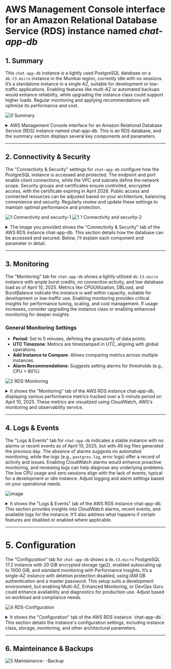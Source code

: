 # AWS Management Console interface for an Amazon Relational Database Service (RDS) instance named _chat-app-db_

## 1. Summary
This `chat-app-db` instance is a lightly used PostgreSQL database on a `db.t3.micro` instance in the Mumbai region, currently idle with no sessions. It’s a standalone instance in a single AZ, suitable for development or low-traffic applications. Enabling features like multi-AZ or automated backups would enhance reliability, while upgrading the instance class could support higher loads. Regular monitoring and applying recommendations will optimize its performance and cost.

![0  Summary](https://github.com/user-attachments/assets/cc3c1581-a4f7-4c67-94b0-94a9acff4073)

<details>
  <summary>AWS Management Console interface for an Amazon Relational Database Service (RDS) instance named chat-app-db. This is an RDS database, and the summary section displays several key components and parameters.</summary>

### 1. **DB Identifier**
- **What**: The `DB identifier` (`chat-app-db`) is a unique name assigned to the RDS instance. It’s used to identify the database within the AWS environment.
- **Why**: This identifier helps distinguish this database from others in your AWS account, especially when managing multiple databases. It’s critical for automation scripts, CLI commands, and API calls.
- **How**: You define the DB identifier when creating the RDS instance. It must be unique within your AWS Region and follow naming conventions (e.g., lowercase letters, numbers, and hyphens).
- **When**: Set during instance creation and can be modified later if needed (via the "Modify" button).
- **Disabled/Enabled**: This is not a toggle; it’s a fixed attribute. If changed, existing connections or applications referencing the old identifier would need updating.

### 2. **Status**
- **What**: The status is shown as `Available`, indicating the database is operational and ready for use.
- **Why**: The status informs you whether the database is running, stopped, or experiencing issues (e.g., `Starting`, `Stopped`, `Failed`). This is crucial for operational monitoring.
- **How**: AWS automatically updates the status based on the instance’s health and lifecycle. You can stop or start the instance manually via the console or API.
- **When**: Check this regularly to ensure the database is accessible. If it’s `Stopped`, no connections are allowed until restarted.
- **Disabled/Enabled**: If stopped (disabled), the database won’t accept connections, reducing costs but potentially causing application downtime. Enabling (starting) it restores connectivity.

### 3. **Role**
- **What**: The role is listed as `Instance`, meaning this is a standalone database instance rather than a read replica or part of a cluster (e.g., Aurora multi-master).
- **Why**: The role defines the instance’s purpose in a database deployment. A standalone instance handles both read and write operations, while replicas offload read traffic.
- **How**: Set during instance creation based on your architecture (e.g., single instance vs. multi-AZ deployment). Can be modified by creating replicas or promoting them.
- **When**: Relevant when scaling read capacity or ensuring high availability. For high-traffic apps, consider adding read replicas.
- **Disabled/Enabled**: Not a toggle. If configured as a replica and disabled, it stops serving read traffic; enabling it resumes replication.

### 4. **Engine**
- **What**: The engine is `PostgreSQL`, specifying the database management system (DBMS) used by this RDS instance.
- **Why**: The engine determines the SQL dialect, features, and compatibility (e.g., PostgreSQL vs. MySQL). It’s chosen based on application requirements.
- **How**: Selected during instance creation. AWS supports multiple versions (e.g., PostgreSQL 15.3), and you can upgrade versions later.
- **When**: Chosen during setup and revisited during maintenance windows for version upgrades to apply security patches or new features.
- **Disabled/Enabled**: Not a toggle. Changing the engine requires migrating data to a new instance, which is a significant operation.

### 5. **Region & AZ**
- **What**: The region is `Asia Pacific (Mumbai)` (ap-south-1), and the availability zone (AZ) is `ap-south-1c`, indicating the physical location of the instance.
- **Why**: Region selection affects latency (closer to users) and compliance (data residency laws). AZ placement ensures fault tolerance if using multi-AZ.
- **How**: Chosen during creation. Multi-AZ can be enabled for automatic failover to a secondary AZ.
- **When**: Set initially; modify if latency or disaster recovery needs change. Multi-AZ is enabled for high availability.
- **Disabled/Enabled**: If multi-AZ is disabled, there’s no automatic failover. Enabling it creates a standby instance in another AZ, improving resilience but increasing costs.

### 6. **CPU**
- **What**: CPU usage is at `4.01%`, indicating low current utilization.
- **Why**: Monitors performance to ensure the instance can handle the workload. High CPU might indicate a need for scaling.
- **How**: Automatically tracked by AWS CloudWatch. You can set alarms for thresholds.
- **When**: Check during peak usage to assess scaling needs (e.g., upgrading to `db.t3.medium`).
- **Disabled/Enabled**: Not a toggle. If monitoring is disabled, you lose visibility into performance metrics.

### 7. **Class**
- **What**: The instance class is `db.t3.micro`, a low-cost, burstable instance type.
- **Why**: Determines compute, memory, and I/O capacity. `t3.micro` is suitable for development or low-traffic apps but may throttle under heavy loads.
- **How**: Selected during creation. Can be modified (e.g., to `db.t3.large`) for better performance.
- **When**: Chosen based on workload. Upgrade during scaling or downgrade to save costs if underutilized.
- **Disabled/Enabled**: Not a toggle. Changing the class requires a maintenance window and may cause brief downtime.

### 8. **Current Activity**
- **What**: Shows `0.00 sessions`, indicating no active connections.
- **Why**: Tracks real-time usage to assess demand and troubleshoot issues (e.g., connection limits).
- **How**: Monitored via AWS metrics. Can be analyzed with Performance Insights.
- **When**: Useful during load testing or troubleshooting connectivity issues.
- **Disabled/Enabled**: If monitoring is disabled, you won’t see session data, potentially missing performance bottlenecks.

### 9. **Recommendations**
- **What**: Indicates `3 recommendations` and `3 informational` items, suggesting optimization opportunities.
- **Why**: AWS provides suggestions (e.g., enabling backups, upgrading instance class) to improve performance, security, or cost.
- **How**: Generated by AWS Trusted Advisor or RDS recommendations engine. Review and apply manually.
- **When**: Check periodically or after setup to optimize the instance.
- **Disabled/Enabled**: Not a toggle. If ignored, you might miss cost-saving or performance-enhancing changes.

### 10. **Tabs (Connectivity & Security, Monitoring, Logs & Events, Configuration, Maintenance & Backups, Data Migrations - New, Tags, Recommendations)**
- **What**: These tabs provide access to various management features.
- **Why**: Each tab addresses a specific aspect of database management (e.g., security settings, backups, logs).
- **How**: Click to navigate. Configurations are set during creation or modified later.
- **When**: Used as needed—e.g., configure security during setup, check logs for errors, schedule backups regularly.
- **Disabled/Enabled**: If a feature (e.g., backups) is disabled, data loss risk increases. Enabling backups ensures point-in-time recovery.

</details>

---

## 2. Connectivity & Security
The "Connectivity & Security" settings for `chat-app-db` configure how the PostgreSQL instance is accessed and protected. The endpoint and port enable client connections, while the VPC and subnets define the network scope. Security groups and certificates ensure controlled, encrypted access, with the certificate expiring in April 2026. Public access and connected resources can be adjusted based on your architecture, balancing convenience and security. Regularly review and update these settings to maintain optimal performance and protection.

![1  Connectivity and security-1](https://github.com/user-attachments/assets/05099a59-87c4-4615-aa3a-c3228a963354)
![1 1 Connectivity and security-2](https://github.com/user-attachments/assets/3bb82538-173c-48ed-8ae1-3d638404c691)


<details>
  <summary>The image you provided shows the "Connectivity & Security" tab of the AWS RDS instance chat-app-db. This section details how the database can be accessed and secured. Below, I’ll explain each component and parameter in detail.</summary>

### 1. **Endpoint and Port**
- **What**: 
  - Endpoint: `chat-app-db.c4z4kcay-ap-south-1.rds.amazonaws.com`
  - Port: `5432`
- **Why**: The endpoint is the DNS name used to connect to the RDS instance, while the port specifies the communication channel (default 5432 for PostgreSQL). This is critical for applications to establish database connections.
- **How**: The endpoint is automatically assigned by AWS during instance creation and is unique to the instance. The port can be customized during setup but is typically left as the default for the chosen engine (e.g., 5432 for PostgreSQL).
- **When**: Used when configuring application connection strings (e.g., JDBC or ODBC). Check if the endpoint changes after a failover or modification.
- **Disabled/Enabled**: Not a toggle. If the endpoint is inaccessible (e.g., due to a stopped instance), connections fail. Enabling multi-AZ can provide a failover endpoint.

### 2. **Networking**
- **What**: 
  - Availability Zone: `ap-south-1c`
  - VPC: `vpc-025d587718ff1c2a`
  - Subnet group: `default-vpc-025d587718ff1c2a`
  - Subnets: `subnet-0b182a075194e2d` (ap-south-1a), `subnet-071b8c422271737` (ap-south-1c)
  - IPv4 type: Not explicitly detailed but implies IPv4 usage.
- **Why**: Networking defines the virtual private cloud (VPC) and subnets where the RDS instance resides, ensuring it’s isolated and accessible only within specified network boundaries. This is key for security and latency management.
- **How**: Configured during instance creation. The VPC and subnet group are selected based on your network architecture. Multi-AZ deployments span multiple subnets for redundancy.
- **When**: Set up initially and modified if you need to move the instance to a different VPC or subnet (e.g., for compliance or connectivity reasons).
- **Disabled/Enabled**: If networking is misconfigured (e.g., no public access or incorrect subnet), the instance becomes unreachable. Enabling public access (if disabled) allows internet connectivity but increases security risks unless properly secured with security groups.

### 3. **Security Groups**
- **What**: 
  - Security groups associated: `default-vpc-025d587718ff1c2a-sg-0d1f0b0e0b0e0b0e` (default)
  - Rules: Allows inbound traffic on port 5432 from specific sources (e.g., `0.0.0.0/0` if public access is enabled, or a specific CIDR range).
- **Why**: Security groups act as a firewall, controlling inbound and outbound traffic to the RDS instance. They ensure only authorized applications or IP ranges can connect, enhancing security.
- **How**: Defined during instance creation or modified later via the EC2 security group settings. Rules specify protocols, ports, and source IPs.
- **When**: Configured at setup and updated when adding new application servers or changing access policies (e.g., restricting to a corporate IP range).
- **Disabled/Enabled**: If no security group is applied or rules are too restrictive, connections fail. Enabling broader access (e.g., `0.0.0.0/0`) allows public access but requires additional safeguards like SSL/TLS.

### 4. **Publicly Accessible**
- **What**: Not explicitly shown as enabled or disabled, but the context suggests it might be configurable.
- **Why**: Determines whether the RDS instance can be accessed over the internet or only within the VPC. Public access is useful for external applications but increases exposure.
- **How**: Toggled during instance creation or modification. Requires a public subnet and proper security group rules.
- **When**: Enabled for external access (e.g., web apps outside AWS) or disabled for internal-only use (e.g., within a private VPC).
- **Disabled/Enabled**: If disabled, the instance is only accessible within the VPC, reducing security risks but limiting external connectivity. Enabling it requires careful security group configuration to avoid unauthorized access.

### 5. **Certificate Authority**
- **What**: 
  - CA: `rds-ca-2019`
  - Certificate authority date: Not specified, but typically valid until a future date (e.g., 2038).
  - DB instance certificate expiration date: `April 9, 2026, 11:00:00 UTC-05:30`
- **Why**: Certificates ensure encrypted connections (SSL/TLS) between clients and the RDS instance, protecting data in transit. The expiration date indicates when the certificate needs renewal.
- **How**: AWS manages the CA and automatically rotates certificates. Clients must use the CA bundle to validate connections.
- **When**: Relevant when setting up SSL/TLS for secure connections or nearing certificate expiry (e.g., plan renewal before April 2026).
- **Disabled/Enabled**: If SSL/TLS is disabled, data is transmitted unencrypted, increasing the risk of interception. Enabling it requires client configuration to trust the CA.

### 6. **Connected Compute Resources**
- **What**: Lists resources (e.g., EC2 instances) automatically connected to the RDS instance. Currently, none are shown.
- **Why**: Identifies compute resources (e.g., EC2 instances, Lambda functions) that interact with the database, aiding in troubleshooting and security auditing.
- **How**: Automatically detected by AWS based on network traffic or manual connections. Filterable by resource type or security group.
- **When**: Useful during deployment to ensure only intended resources connect, or when diagnosing connectivity issues.
- **Disabled/Enabled**: Not a toggle. If no resources are connected, it might indicate a configuration issue (e.g., security group mismatch). Enabling connections requires proper networking setup.

### 7. **Set EC2 Connection** and **Set Lambda Connection**
- **What**: Buttons to establish connections to EC2 instances or Lambda functions.
- **Why**: Simplifies linking the RDS instance to compute resources for seamless integration.
- **How**: Click to configure; requires selecting the resource and ensuring compatible networking (e.g., same VPC).
- **When**: Used during application deployment or when adding new compute resources.
- **Disabled/Enabled**: If not set, resources can’t connect unless manually configured elsewhere. Enabling creates automated connection rules.

### 8. **Proxies**
- **What**: 
  - Status: "No proxies"
  - Proxy identifier, Engine family, etc.: Not applicable (no proxies configured).
- **Why**: RDS Proxies manage database connections, improving application scalability and failover by pooling connections. They are useful for applications with many short-lived connections or during planned maintenance.
- **How**: Proxies are created via the "Create proxy" button, requiring a proxy name, engine compatibility (e.g., PostgreSQL), and VPC/subnet configuration. You link it to the RDS instance and associate IAM roles or secrets.
- **When**: Set up when deploying applications with high connection churn or needing seamless failover. Relevant during scaling or high-availability planning.
- **Disabled/Enabled**: If no proxy is enabled, applications connect directly to the RDS instance, which may lead to connection limits or downtime during maintenance. Enabling a proxy adds a layer of connection management but requires additional configuration.

### 9. **Security Group Rules**
- **What**: 
  - Security group: `default-vpc-025d587718ff1c2a-sg-0d1f0b0e0b0e0b0e`
  - Rules (4 entries):
    - Type: `EC2/Security Group - Inbound`, Rule: `sg-0d1f0b0e0b0e0b0e` (self-referential)
    - Type: `EC2/Security Group - Inbound`, Rule: `sg-01062d294e0b0baa`
    - Type: `CIDR/IP - Outbound`, Rule: `0.0.0.0/0`
- **Why**: Security group rules control inbound and outbound traffic to the RDS instance, acting as a firewall. Inbound rules allow connections (e.g., from EC2 instances), while outbound rules permit the instance to communicate externally.
- **How**: Configured during instance creation or modified via the EC2 security group settings. Rules specify protocol (e.g., TCP), port (e.g., 5432), and source (e.g., security group IDs or CIDR blocks).
- **When**: Set up initially and updated when adding new application servers or changing access policies (e.g., restricting to specific EC2 instances).
- **Disabled/Enabled**: If inbound rules are too restrictive (e.g., no allowed sources), connections fail. Enabling broader rules (e.g., `0.0.0.0/0` for public access) increases exposure unless mitigated by SSL/TLS. Outbound `0.0.0.0/0` allows all external communication, which is typical but should be monitored.

### 10. **Replication**
- **What**: 
  - DB identifier: `chat-app-db`
  - Role: `Instance`
  - Region & AZ: `ap-south-1c`
  - Replication source: (None)
  - Replication state: (None)
  - Lag: (None)
- **Why**: Replication settings determine if the instance is a primary database or a read replica, supporting high availability and read scalability. No replication indicates this is a standalone instance.
- **How**: Configured during creation by enabling read replicas or multi-AZ deployment. A replication source is specified if creating a replica from another instance.
- **When**: Relevant when planning for disaster recovery or offloading read traffic. Set up during initial deployment or when scaling.
- **Disabled/Enabled**: If replication is disabled (no replicas), there’s no failover or read scaling. Enabling a read replica creates a copy in another AZ, improving resilience but increasing costs. Lag monitoring becomes relevant only with replication enabled.

### 11. **Manage IAM Roles**
- **What**: 
  - Current IAM roles for this instance: (None)
  - Options to add IAM roles and features (e.g., "Choose an IAM role to add" and "Choose a feature to add").
- **Why**: IAM roles grant the RDS instance permissions to access AWS services (e.g., S3 for backups, Secrets Manager for credentials). This enhances security by avoiding hardcoded credentials.
- **How**: Roles are attached via the "Add role" button, selecting an existing IAM role with appropriate policies (e.g., `AmazonRDSFullAccess`). Features like automated backups or proxy integration may require specific roles.
- **When**: Configured when enabling features like cross-region snapshots or integrating with other AWS services. Updated as security or feature needs evolve.
- **Disabled/Enabled**: If no IAM roles are enabled, the instance can’t access external AWS services, limiting functionality (e.g., no automated backups to S3). Enabling roles requires careful policy management to avoid over-privileging.
  
</details>

---

## 3. Monitoring
The "Monitoring" tab for `chat-app-db` shows a lightly utilized `db.t3.micro` instance with ample burst credits, no connection activity, and low database load as of April 10, 2025. Metrics like CPUUtilization, DBLoad, and BurstBalance indicate the instance is well within capacity, suitable for development or low-traffic use. Enabling monitoring provides critical insights for performance tuning, scaling, and cost management. If usage increases, consider upgrading the instance class or enabling enhanced monitoring for deeper insights.

### General Monitoring Settings
- **Period**: Set to 5 minutes, defining the granularity of data points.
- **UTC Timezone**: Metrics are timestamped in UTC, aligning with global operations.
- **Add Instance to Compare**: Allows comparing metrics across multiple instances.
- **Alarm Recommendations**: Suggests setting alarms for thresholds (e.g., CPU > 80%).

![2  RDS-Monitoring](https://github.com/user-attachments/assets/74a755d2-62c0-49ac-bbd2-e9d49daf0e59)

<details>
  <summary>It shows the "Monitoring" tab of the AWS RDS instance chat-app-db, displaying various performance metrics tracked over a 5-minute period on April 10, 2025. These metrics are visualized using CloudWatch, AWS's monitoring and observability service.</summary>

### 1. **BurstBalance**
- **What**: Represents the percentage of CPU burst credits available for the `db.t3.micro` instance (a burstable performance instance). The graph shows it near 100% over the 5-minute period.
- **Why**: Burstable instances like `t3` accumulate credits when idle and use them during bursts of activity. A low BurstBalance indicates the instance may throttle if credits are depleted.
- **How**: Automatically tracked by CloudWatch. No manual configuration is needed, but the instance class (e.g., `t3.micro`) determines credit accrual.
- **When**: Monitor during periods of high activity to ensure sufficient credits. Consider upgrading to a non-burstable instance (e.g., `m5`) if BurstBalance frequently drops.
- **Disabled/Enabled**: If monitoring is disabled, you won’t see BurstBalance, risking unexpected throttling. Enabling it provides visibility into burst capacity.

### 2. **CheckpointLag**
- **What**: Measures the time lag (in seconds) between the last database checkpoint and the current time. The graph shows it at 0 seconds.
- **Why**: Checkpoints ensure data durability by writing changes to disk. A high lag indicates potential performance issues or data loss risk if the instance fails.
- **How**: Managed by the PostgreSQL engine. No user configuration is required, but you can adjust checkpoint settings via parameter groups.
- **When**: Check during heavy write operations or after configuration changes to ensure timely checkpoints.
- **Disabled/Enabled**: If monitoring is off, you won’t detect lag issues. Enabling it helps identify when to tune checkpoint frequency.

### 3. **CPUCreditBalance**
- **What**: Shows the number of CPU credits available for burstable performance. The graph remains steady around 200 credits.
- **Why**: Credits determine how long the instance can handle CPU-intensive tasks. A declining balance signals potential throttling.
- **How**: Automatically managed by AWS based on instance usage. Visible via CloudWatch metrics.
- **When**: Relevant during load testing or when scaling workloads. A low balance may require instance class upgrades.
- **Disabled/Enabled**: Without monitoring, you can’t track credit depletion. Enabling it aids in capacity planning.

### 4. **CPUSurplusCreditBalance**
- **What**: Indicates surplus CPU credits beyond the baseline performance. The graph shows it at 0.
- **Why**: Surplus credits allow sustained performance above the baseline. A value of 0 suggests the instance is operating within its baseline.
- **How**: Automatically calculated by AWS for burstable instances. No direct configuration.
- **When**: Monitor if you suspect the instance is under heavy, sustained load beyond its baseline.
- **Disabled/Enabled**: Monitoring off means missing surplus credit insights. Enabling it helps optimize instance sizing.

### 5. **CPUSurplusCreditsCharged**
- **What**: Tracks the number of surplus CPU credits used when exceeding the baseline. The graph shows minimal usage (around 0.6).
- **Why**: Indicates usage of paid surplus credits, which incur additional costs on burstable instances.
- **How**: Automatically logged by AWS. Visible in CloudWatch.
- **When**: Check during unexpected cost spikes or sustained high CPU usage.
- **Disabled/Enabled**: Without monitoring, you might incur hidden costs. Enabling it ensures cost transparency.

### 6. **CPUUtilization**
- **What**: Measures the percentage of CPU in use, ranging from 3% to 4% over the period.
- **Why**: Indicates the instance’s workload. High utilization may signal a need for scaling or optimization.
- **How**: Tracked by CloudWatch. Can be influenced by instance class and workload.
- **When**: Monitor during peak usage to assess performance bottlenecks.
- **Disabled/Enabled**: If disabled, you miss utilization trends. Enabling it supports proactive scaling.

### 7. **DatabaseConnections**
- **What**: Shows the number of active database connections, consistently at 0.
- **Why**: Indicates client activity. Zero connections suggest no current usage, which is expected for a development or idle instance.
- **How**: Automatically monitored by RDS. Can be influenced by connection pooling or application behavior.
- **When**: Check during application testing or troubleshooting connectivity issues.
- **Disabled/Enabled**: Without monitoring, you can’t detect connection spikes. Enabling it helps manage connection limits.

### 8. **DBLoad**
- **What**: Represents the database load, with peaks up to 0.3.
- **Why**: Measures the average number of active sessions per CPU. Higher values indicate increased load, potentially affecting performance.
- **How**: Calculated by RDS based on session activity. Visible in CloudWatch.
- **When**: Monitor during high-traffic periods to ensure the instance handles load efficiently.
- **Disabled/Enabled**: Off means missing load spikes. Enabling it aids in performance tuning.

### 9. **DBLoadCPU**
- **What**: Shows the CPU load attributed to database operations, with minor fluctuations.
- **Why**: Helps isolate CPU usage caused by database queries, aiding in query optimization.
- **How**: Automatically tracked by RDS. Influenced by query complexity and indexing.
- **When**: Relevant when diagnosing slow queries or high CPU usage.
- **Disabled/Enabled**: Without monitoring, query performance issues go unnoticed. Enabling it supports optimization.

### 10. **DBLoadNonCPU**
- **What**: Measures non-CPU-related database load (e.g., I/O or memory), remaining low.
- **Why**: Identifies bottlenecks outside CPU, such as disk I/O, which may require storage adjustments.
- **How**: Monitored by RDS. Affected by storage type (e.g., General Purpose SSD).
- **When**: Check during I/O-intensive operations (e.g., large data imports).
- **Disabled/Enabled**: Off means missing non-CPU bottlenecks. Enabling it ensures holistic performance tracking.

### 11. **DBLoadRelativeToNumCPUs**
- **What**: Normalizes DBLoad by the number of virtual CPUs (vCPUs), with peaks around 0.3.
- **Why**: Provides a per-CPU load metric, useful for comparing across instance types.
- **How**: Calculated by RDS based on vCPUs and session data.
- **When**: Relevant when planning instance upgrades or multi-CPU scaling.
- **Disabled/Enabled**: Without monitoring, scaling decisions lack data. Enabling it supports informed upgrades.

</details>

---

## 4. Logs & Events
The "Logs & Events" tab for `chat-app-db` indicates a stable instance with no alarms or recent events as of April 10, 2025, but with 49 log files generated the previous day. The absence of alarms suggests no automated monitoring, while the logs (e.g., `postgres.log`, error logs) offer a record of activity and issues. Enabling CloudWatch alarms would enhance proactive monitoring, and reviewing logs can help diagnose any underlying problems. The low CPU usage and zero sessions align with the lack of events, typical for a development or idle instance. Adjust logging and alarm settings based on your operational needs.

![image](https://github.com/user-attachments/assets/e8e22556-fe6d-4240-85a4-489ab32de964)

<details>
  <summary>It shows the "Logs & Events" tab of the AWS RDS instance chat-app-db. This section provides insights into CloudWatch alarms, recent events, and available logs for the instance. It’ll also address what happens if certain features are disabled or enabled where applicable.</summary>
  
### 1. **CloudWatch Alarms (0)**
- **What**: Indicates that no CloudWatch alarms are currently configured for `chat-app-db`.
- **Why**: Alarms notify you when metrics (e.g., CPUUtilization > 80%) exceed thresholds, enabling proactive issue resolution. No alarms suggest no automated monitoring alerts are set.
- **How**: Alarms are created using the "Create alarm" button, where you define a metric (e.g., CPUUtilization), threshold, and notification (e.g., SNS topic). Filters can be applied by alarm name or state.
- **When**: Set up during initial configuration or when performance issues arise (e.g., after noticing high CPU usage in the Monitoring tab).
- **Disabled/Enabled**: If alarms are not enabled, you rely on manual checks, risking missed issues. Enabling alarms provides real-time alerts but requires defining appropriate thresholds to avoid noise.

### 2. **Recent Events (0)**
- **What**: Shows no recent events recorded for the instance over the last day.
- **Why**: Events log significant actions or issues (e.g., instance start/stop, failures, maintenance). No events indicate a stable, unchanged instance.
- **How**: Events are automatically logged by AWS and filtered by time (e.g., last day) and type (e.g., system notes). No manual configuration is needed.
- **When**: Check during troubleshooting (e.g., after a perceived outage) or after scheduled maintenance to verify operations.
- **Disabled/Enabled**: Event logging is always enabled by AWS, but if not reviewed, you might miss critical updates. Disabling visibility (not an option) would hinder awareness of instance changes.

### 3. **Logs (49)**
- **What**: Lists available log files for the instance, with 49 logs shown. Examples include:
  - `postgres.log` (last written April 9, 2025, 11:20 UTC-05:30, 418 B)
  - `error/postgreslog_2025-04-09-05` (last written April 9, 2025, 11:27 UTC-05:30, 923 B)
  - `error/postgreslog_2025-04-09-06` (last written April 9, 2025, 12:25 UTC-05:30, 4.3 KB)
  - `error/postgreslog_2025-04-09-07` (last written April 9, 2025, 12:25 UTC-05:30, 4.1 KB)
- **Why**: Logs provide detailed records of database activity, errors, and performance issues, essential for debugging and auditing.
- **How**: Logs are automatically generated by the PostgreSQL engine and stored in CloudWatch Logs. You can enable specific log types (e.g., error, slow query) via parameter groups. Logs are filtered by DB instance and viewed, watched, or downloaded.
- **When**: Review logs during performance issues, security audits, or after enabling new logging (e.g., slow queries for optimization).
- **Disabled/Enabled**: If logging is disabled (e.g., no error logging in parameter groups), you lose visibility into issues. Enabling logs (e.g., `log_min_messages` set to `error`) increases storage costs but provides valuable insights.

### Summary Context from Summary Section
- **DB Identifier**: `chat-app-db` – Unique identifier for the instance.
- **Status**: `Available` – Instance is operational.
- **Class**: `db.t3.micro` – Burstable instance type.
- **Current Activity**: `0.00 sessions` – No active connections.
- **Role**: `Instance` – Standalone instance.
- **Engine**: `PostgreSQL` – Database engine.
- **Region & AZ**: `ap-south-1c` – Located in Asia Pacific (Mumbai).
- **CPU**: `4.01%` – Low utilization.
- **Recommendations**: `3 informational` – Optimization suggestions available.

</details>

---

# 5. Configuration
The "Configuration" tab for `chat-app-db` shows a `db.t3.micro` PostgreSQL 17.2 instance with 20 GiB encrypted storage (gp2), enabled autoscaling up to 1000 GiB, and standard monitoring with Performance Insights. It’s a single-AZ instance with deletion protection disabled, using IAM DB authentication and a master password. This setup suits a development environment, but enabling Multi-AZ, Enhanced Monitoring, or DevOps Guru could enhance availability and diagnostics for production use. Adjust based on workload and compliance needs.

![4  RDS-Configuration](https://github.com/user-attachments/assets/f1478b43-4adc-43fc-852f-46f199e9b314)

<details>
  <summary>It shows the "Configuration" tab of the AWS RDS instance `chat-app-db`. This section details the instance's configuration settings, including instance class, storage, monitoring, and other architectural parameters.</summary>

### 1. **Instance Configuration**
- **DB Instance ID**: `chat-app-db`
 - **What is DB Instance ID (`chat-app-db`)?**
  - This is the unique name you give your database in AWS. It’s like a label so you can find and manage it easily among other databases.
  - **Why does it matter?**
  - Having a unique name helps you (and AWS tools) know exactly which database you’re working with, especially if you have many. It’s useful for connecting apps or running commands.
  - **How**: Set during instance creation.
  - **When**: Relevant during setup and when modifying the instance.
  - **Disabled/Enabled**: Not a toggle; it’s a fixed identifier.

- **Engine Version**: `17.2`
 - **What is Engine Version (17.2)?**
  - This is the specific version of PostgreSQL (a type of database software) your instance uses, in this case, version 17.2.
 - **Why does it matter?**
  - The version determines what features you get (like new tools or better speed) and how secure it is (older versions might have fixed bugs in newer ones). It’s like choosing the latest update for your phone app to avoid old problems.
  - **How**: Selected during creation; can be upgraded via the console or API during maintenance windows.
  - **When**: Check during setup or when applying security updates.
  - **Disabled/Enabled**: Not a toggle. Upgrading enables new features but may require application compatibility testing.

- **RDS Extended Support**: Disabled
 - **What is RDS Extended Support (Disabled)?**
  - This is an optional service from AWS to keep supporting an older database version even after it’s officially outdated.
 - **Why does it matter?**
  - If you’re using an old version and don’t want to upgrade right away (maybe your app isn’t ready), this keeps it secure with patches. Without it, you’d have to upgrade or risk security issues. It’s disabled here, so you’re likely on a supported version already.
  - **How**: Enabled via the AWS Management Console or API, incurring additional costs.
  - **When**: Relevant when using an engine version nearing end-of-life (e.g., PostgreSQL 9.6).
  - **Disabled/Enabled**: If disabled, you must upgrade to a supported version to avoid losing support. Enabling it extends support but adds costs.

- **DB Name**: `chat-app_production`
 - **What is DB Name (`chat-app_production`)?**
  - This is the default database created when you set up the instance, like the first folder where your data lives.
 - **Why does it matter?**
  - It’s the starting point for storing your data. You can create more databases later, but this is the one your app connects to first. It’s like naming your main file cabinet.
  - **How**: Specified during instance creation.
  - **When**: Set up initially; additional databases can be created post-launch.
  - **Disabled/Enabled**: Not a toggle; changing it requires manual database creation.

- **License Model**: `postgresql-license`
 - **What is License Model (`postgresql-license`)?**
  - This is the legal agreement for using PostgreSQL, which is open-source and free to use.
 - **Why does it matter?**
  - It ensures you’re following the rules for using the software. Since PostgreSQL is open-source, there’s no extra cost, but you need to stick to its terms.
  - **How**: Automatically applied based on the engine choice.
  - **When**: Relevant during setup and audits.
  - **Disabled/Enabled**: Not a toggle; it’s inherent to the engine.

- **Option Groups**: `default:postgres17-2023-06` (in sync)
 - **What are Option Groups (`default:postgres17-2023-06`, in sync)?**
  - These are like add-ons or extra features (e.g., encryption or special tools) you can turn on for your database.
 - **Why does it matter?**
  - They let you customize how the database works, like adding a security lock or a performance boost. The default group here means no extra features are added yet.
  - **How**: Selected or created during setup; modified via the console.
  - **When**: Configured initially or when adding new features.
  - **Disabled/Enabled**: If no custom options are enabled, only default features are available. Enabling custom options requires compatibility checks.

- **Parameter Groups**: `default.postgres17` (in sync)
 - **What are Parameter Groups (`default.postgres17`, in sync)?**
  - These are settings that control how the database runs, like how much memory it uses or how it handles connections.
 - **Why does it matter?**
  - They fine-tune performance. For example, you can adjust them if your database is slow or handling too many users. The default here means it’s using standard settings.
  - **How**: Assigned during creation; modified via the console or API.
  - **When**: Adjusted during performance tuning or scaling.
  - **Disabled/Enabled**: If not customized, defaults apply. Enabling custom parameters requires testing to avoid instability.

- **Deletion Protection**: Disabled
 - **What is Deletion Protection (Disabled)?**
  - This is a safety switch that stops you from accidentally deleting the database.
 - **Why does it matter?**
  - It prevents mistakes, like deleting your database by clicking the wrong button. It’s off here, so be careful not to delete it by accident!
  - **How**: Toggled during creation or modification.
  - **When**: Enabled for production instances; disabled for development.
  - **Disabled/Enabled**: If disabled, the instance can be deleted unintentionally. Enabling it adds a safety layer.

### 2. **Instance Class**
- **Instance Class**: `db.t3.micro`
 - **What is Instance Class (`db.t3.micro`)?**
  - This is the type of computer power your database gets. `db.t3.micro` is a small, budget-friendly option with 1 virtual CPU (vCPU) and 1 GB of RAM.
 - **Why does it matter?**
  - It decides how fast your database can handle tasks. A `t3.micro` is great for small projects or testing because it’s cheap, but it might struggle with big workloads. It also uses a “burstable” model, meaning it saves up power for short bursts when needed.
  - **How**: Selected during creation; modifiable via the console.
  - **When**: Chosen based on workload; upgraded during scaling.
  - **Disabled/Enabled**: Not a toggle. Changing the class requires a maintenance window.
- **What is vCPU (2)?**
  - This is the number of virtual processors (2 in this case, though `t3.micro` typically has 2 vCPUs with limited baseline performance).
- **Why does it matter?**
  - More vCPUs can handle more tasks at once, but `t3.micro` limits how much power you get unless you use burst credits. It’s like having extra hands to help, but only for short bursts.

- **What is RAM (1 GB)?**
  - This is the memory available to store data temporarily while the database works.
- **Why does it matter?**
  - More RAM means the database can handle more data quickly. With 1 GB, it’s fine for light use but may slow down with heavy queries.

- **Availability**: 
 - **What is Availability?**
  - **Master Username (`mysuser`)**: The main user account to log into the database.
  - **Master Password**: The secret code for that user (hidden for security).
  - **IAM DB Authentication (Not enabled)**: An option to use AWS Identity and Access Management (IAM) for logins instead of passwords.
  - **Multi-AZ (No)**: Stands for Multi-Availability Zone, meaning no backup copy in another zone.
  - **Secondary Zone (-)**: No secondary location since Multi-AZ is off.
 - **Why does it matter?**
  - The username and password let you access the database securely. IAM auth adds extra security by using AWS roles. Multi-AZ creates a standby copy in another zone for failover if something fails (like a power outage), but it’s off here, so there’s no backup copy yet.
  - **How**: Configured during creation; Multi-AZ and IAM auth are toggleable.
  - **When**: Set up initially; Multi-AZ enabled for high availability.
  - **Disabled/Enabled**: If Multi-AZ is disabled, no failover exists. Enabling it adds a standby instance. If IAM auth is disabled, traditional credentials are used; enabling it requires IAM role setup.

### 3. **Storage**
This section is about where and how your data is stored, like deciding the size and type of a hard drive for your computer.
- **Encryption**: Enabled
  - **AWS KMS Key**: `aws/rds`
 - **What is Encryption (Enabled, AWS KMS Key: `aws/rds`)?**
  - This means your data is locked with a key when stored, using AWS Key Management Service (KMS).
 - **Why does it matter?**
  - Encryption keeps your data safe from hackers if someone gets physical access to the storage. The `aws/rds` key is a default one provided by AWS, making it easy to set up.
  - **How**: Enabled during creation; key can be customized.
  - **When**: Configured initially; reviewed for compliance.
  - **Disabled/Enabled**: If disabled, data is unencrypted, increasing risk. Enabling it adds security but requires key management.

- **Storage Type**: General Purpose SSD (gp2)
 - **What is Storage Type (General Purpose SSD (gp2))?**
  - This is the type of storage, like a solid-state drive (SSD) designed for general use.
 - **Why does it matter?**
  - gp2 offers a good balance of speed and cost. It’s fast enough for most apps but can be upgraded to gp3 for more performance if needed.
  - **How**: Selected during creation.
  - **When**: Chosen based on workload; upgraded to gp3 for higher performance.
  - **Disabled/Enabled**: Not a toggle. Changing requires migration.

- **Storage**: 20 GiB
 - **Provisioned IOPS**: -
  - **What is Provisioned IOPS (-)?**
  - This is the number of input/output operations per second (IOPS) you can request, but it’s not set here.
  - **Why does it matter?**
  - IOPS controls how fast data can be read or written. It’s blank because gp2 autoscales IOPS based on storage size, so you don’t need to set it manually.
 - **What is Storage (20 GiB)?**
  - This is the amount of space allocated for your data, logs, and backups—20 gigabytes.
 - **Why does it matter?**
  - You need enough space for your data to grow. If it runs out, your database could stop working, so 20 GiB is a starting point for small use.
  - **How**: Set during creation; modifiable.
  - **When**: Increased during data growth.
  - **Disabled/Enabled**: Not a toggle. Insufficient storage causes errors.

- **Storage Throughput**: -
  - **Storage Autoscaling**: Enabled
- **What is Storage Autoscaling (Enabled, Maximum Storage Threshold: 1000 GiB)?**
  - This lets the storage grow automatically up to 1000 GiB if you run out of space.
- **Why does it matter?**
  - It prevents your database from crashing when it gets full. With a max of 1000 GiB, you’re protected for growth, but it could increase costs.
  - **Maximum Storage Threshold**: 1000 GiB
- **What is Maximum Storage Threshold (1000 GiB)?**
  - The upper limit for autoscaling storage.
- **Why does it matter?**
  - It caps costs and ensures you don’t accidentally scale too much. You can adjust it if needed.
- **What is Storage Throughput (-)?**
  - This measures how much data can be moved per second, but it’s not specified here.
- **Why does it matter?**
  - It affects how quickly data is processed. It’s not set because gp2 manages this automatically.
  - **How**: Enabled during creation or modification.
  - **When**: Configured for growing databases.
  - **Disabled/Enabled**: If disabled, manual intervention is required. Enabling it ensures scalability but may increase costs.

- **Storage File System Configuration**: Current
- **What is Storage File System Configuration (Current)?**
  - This is the behind-the-scenes setup of how the storage is organized.
- **Why does it matter?**
  - It ensures the storage works with your database. AWS handles this, so you don’t need to worry unless changing storage types.
  - **How**: Managed by AWS; no user configuration.
  - **When**: Relevant during storage type changes.
  - **Disabled/Enabled**: Not a toggle.

### 4. **Monitoring**
  - **What**: Defines monitoring tools and data retention.
  - **Why**: Provides performance visibility; Enhanced Monitoring and DevOps Guru offer deeper insights.
  - **How**: Configured during creation or modification.
  - **When**: Set up initially; adjusted for advanced needs.
  - **Disabled/Enabled**: If Enhanced Monitoring or DevOps Guru are disabled, you miss detailed metrics. Enabling them adds cost and insight.

- **Monitoring Type**: Standard
  - **What is Monitoring Type (Standard)?**
  - This is the basic level of monitoring using CloudWatch to track performance metrics.
  - **Why does it matter?**
  - It lets you see if your database is slow or having issues, like a health check for your car. Standard is good for basic needs.

- **Database Insights - Standard**: Enabled
  - **What is Database Insights - Standard (Enabled)?**
  - This provides detailed performance data through CloudWatch.
  - **Why does it matter?**
  - It helps you spot problems like slow queries, making it easier to fix them.

- **Performance Insights**: Enabled
  - **What is Performance Insights (Enabled)?**
  - A tool that gives a deeper look at database performance, like which queries are slow.
  - **Why does it matter?**
  - It’s like a detective for your database, helping you optimize it for better speed.

- **Retention Period**: 7 days
  - **What is Retention Period (7 days)?**
  - How long monitoring data is kept—7 days here.
  - **Why does it matter?**
  - It lets you look back at performance history. Seven days is enough for short-term troubleshooting but might be short for long-term trends.

- **AWS KMS Key**: `aws/rds`
  - **What is AWS KMS Key (`aws/rds`)?**
  - The key used to encrypt monitoring data.
  - **Why does it matter?**
  - Keeps your performance data secure, just like encrypting your files.

- **Enhanced Monitoring**: Disabled
  - **What is Enhanced Monitoring (Disabled)?**
  - A more detailed monitoring option that tracks OS-level metrics (e.g., disk I/O).
  - **Why does it matter?**
  - It gives a deeper look at the database’s health, useful for complex issues. It’s off here to save costs.

- **DevOps Guru**: Disabled
  - **What is DevOps Guru (Disabled)?**
  - An AI-powered tool to detect and suggest fixes for performance issues.
  - **Why does it matter?**
  - It acts like a smart assistant, finding problems you might miss. It’s disabled to avoid extra cost.
 
</details>  

---

## 6. Mainteinance & Backups

![5  Maintainance- -Backup](https://github.com/user-attachments/assets/6c9766b3-f9a2-484a-842d-7eee64a926a7)
